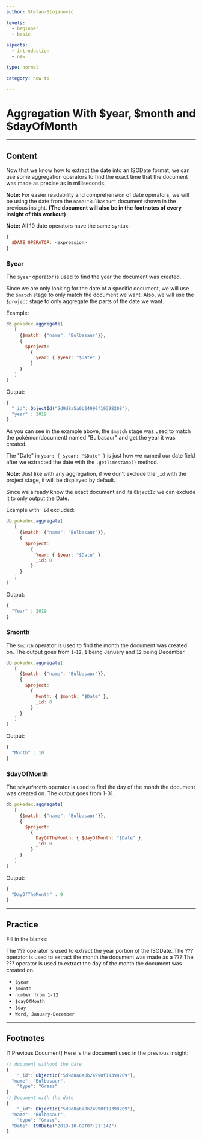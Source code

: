 ```yaml
---
author: Stefan-Stojanovic

levels:
  - beginner
  - basic
  
aspects:
  - introduction
  - new

type: normal

category: how to

---
```


# Aggregation With $year, $month and $dayOfMonth

---
## Content

Now that we know how to extract the date into an ISODate format, we can use some aggregation operators to find the exact time that the document was made as precise as in milliseconds.

**Note:** For easier readability and comprehension of date operators, we will be using the date from the `name:"Bulbasaur"` document shown in the previous insight. **(The document will also be in the footnotes of every insight of this workout)**

**Note:** All 10 date operators have the same syntax:

```js
{
  $DATE_OPERATOR: <expression>
}
```

### $year

The `$year` operator is used to find the year the document was created.

Since we are only looking for the date of a specific document, we will use the `$match` stage to only match the document we want. Also, we will use the `$project` stage to only aggregate the parts of the date we want.

Example:
```javascript
db.pokedex.aggregate(
   [
     {$match: {"name": "Bulbasaur"}},
     {
       $project:
         {
           year: { $year: "$Date" }
         }
     }
   ]
)
```
Output:
```javascript
{
  "_id": ObjectId("5d9d8a5a0b24990f19398208"),
  "year" : 2019
}
```

As you can see in the example above, the `$match` stage was used to match the pokémon(document) named "Bulbasaur" and get the year it was created.

The "Date" in `year: { $year: "$Date" }` is just how we named our date field after we extracted the date with the `.getTimestamp()` method.

**Note:** Just like with any aggregation, if we don't exclude the `_id` with the project stage, it will be displayed by default.

Since we already know the exact document and its `ObjectId` we can exclude it to only output the Date.

Example with `_id` excluded:
```javascript
db.pokedex.aggregate(
   [
     {$match: {"name": "Bulbasaur"}},
     {
       $project:
         {
           Year: { $year: "$Date" },
           _id: 0
         }
     }
   ]
)
```
Output:
```javascript
{
  "Year" : 2019
}
```

### $month

The `$month` operator is used to find the month the document was created on. The output goes from `1`-`12`, `1` being January and `12` being December.

```js
db.pokedex.aggregate(
   [
     {$match: {"name": "Bulbasaur"}},
     {
       $project:
         {
           Month: { $month: "$Date" },
           _id: 0
         }
     }
   ]
)
```

Output:
```javascript
{
  "Month" : 10
}
```
### $dayOfMonth

The `$dayOfMonth` operator is used to find the day of the month the document was created on. The output goes from 1-31.

```js
db.pokedex.aggregate(
   [
     {$match: {"name": "Bulbasaur"}},
     {
       $project:
         {
           DayOfTheMonth: { $dayOfMonth: "$Date" },
           _id: 0
         }
     }
   ]
)
```

Output:
```javascript
{
  "DayOfTheMonth" : 9
}
```

---
## Practice
Fill in the blanks:

The ??? operator is used to extract the year portion of the ISODate.
The ??? operator is used to extract the month the document was made as a ???
The ??? operator is used to extract the day of the month the document was created on.

* `$year`
* `$month`
* `number from 1-12`
* `$dayOfMonth`
* `$day`
* `Word, January-December`

---
## Footnotes

[1:Previous Document]
Here is the document used in the previous insight:
```javascript
// document without the date
{ 
	"_id": ObjectId("5d9d8a6a0b24990f19398209"),
  "name": "Bulbasaur",
	"type": "Grass"
}
// Document with the date
{ 
	"_id": ObjectId("5d9d8a6a0b24990f19398209"),
  "name": "Bulbasaur",
	"type": "Grass",
  "Date": ISODate("2019-10-09T07:21:14Z")
}
```
